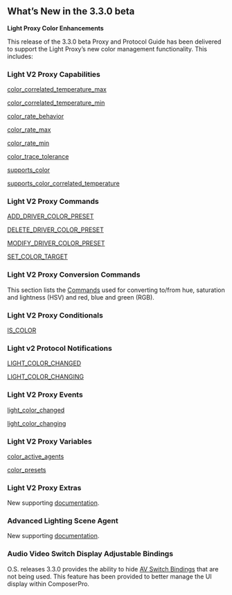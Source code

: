 ## What’s New in the 3.3.0 beta

**Light Proxy Color Enhancements**


This release of the 3.3.0 beta Proxy and Protocol Guide has been delivered to support the Light Proxy’s new color management functionality. This includes:

### Light V2 Proxy Capabilities
[color\_correlated\_temperature\_max][1]

[color\_correlated\_temperature\_min][2]

[color\_rate\_behavior][3]

[color\_rate\_max][4]

[color\_rate\_min][5]

[color\_trace\_tolerance][6]

[supports\_color][7]

[supports\_color\_correlated\_temperature][8]


### Light V2 Proxy Commands
[ADD\_DRIVER\_COLOR\_PRESET][9]

[DELETE\_DRIVER\_COLOR\_PRESET][10]

[MODIFY\_DRIVER\_COLOR\_PRESET][11]

[SET\_COLOR\_TARGET][12]


### Light V2 Proxy Conversion Commands

This section lists the [Commands][13] used for converting to/from hue, saturation and lightness (HSV) and red, blue and green (RGB).


### Light V2 Proxy Conditionals
[IS\_COLOR][14]

### Light v2 Protocol Notifications
[LIGHT\_COLOR\_CHANGED][15]

[LIGHT\_COLOR\_CHANGING][16]


### Light V2 Proxy Events
[light\_color\_changed][17]

[light\_color\_changing][18]


### Light V2 Proxy Variables
[color\_active\_agents][19]

[color\_presets][20]


### Light V2 Proxy Extras

New supporting [documentation][21].


### Advanced Lighting Scene Agent 
 
New supporting [documentation][22].


### Audio Video Switch Display Adjustable Bindings

O.S. releases 3.3.0 provides the ability to hide [AV Switch Bindings][23] that are not being used. This feature has been provided to better manage the UI display within ComposerPro.



[1]:	https://control4.github.io/docs-driverworks-proxy-protocol-3.3.0-beta/#color_correlated_temperature_max
[2]:	https://control4.github.io/docs-driverworks-proxy-protocol-3.3.0-beta/#color_correlated_temperature_min
[3]:	https://control4.github.io/docs-driverworks-proxy-protocol-3.3.0-beta/#color_rate_behavior
[4]:	https://control4.github.io/docs-driverworks-proxy-protocol-3.3.0-beta/#color_rate_max
[5]:	https://control4.github.io/docs-driverworks-proxy-protocol-3.3.0-beta/#click_rate_min
[6]:	https://control4.github.io/docs-driverworks-proxy-protocol-3.3.0-beta/#color_trace_tolerance
[7]:	https://control4.github.io/docs-driverworks-proxy-protocol-3.3.0-beta/#supports_color
[8]:	https://control4.github.io/docs-driverworks-proxy-protocol-3.3.0-beta/#supports_color_correlated_temperature
[9]:	https://control4.github.io/docs-driverworks-proxy-protocol-3.3.0-beta/#add_driver_color_preset
[10]:	https://control4.github.io/docs-driverworks-proxy-protocol-3.3.0-beta/#delete_driver_color_preset
[11]:	https://control4.github.io/docs-driverworks-proxy-protocol-3.3.0-beta/#modify_driver_color_preset
[12]:	https://control4.github.io/docs-driverworks-proxy-protocol-3.3.0-beta/#set_color_target
[13]:	https://control4.github.io/docs-driverworks-proxy-protocol-3.3.0-beta/#light-v2-conversion-commands
[14]:	https://control4.github.io/docs-driverworks-proxy-protocol-3.3.0-beta/#light-v2-conditionals
[15]:	https://control4.github.io/docs-driverworks-proxy-protocol-3.3.0-beta/#light-color-changed
[16]:	https://control4.github.io/docs-driverworks-proxy-protocol-3.3.0-beta/#light-color-changing
[17]:	https://control4.github.io/docs-driverworks-proxy-protocol-3.3.0-beta/#light-v2-events
[18]:	https://control4.github.io/docs-driverworks-proxy-protocol-3.3.0-beta/#light-v2-events
[19]:	https://control4.github.io/docs-driverworks-proxy-protocol-3.3.0-beta/#light-v2-variables
[20]:	https://control4.github.io/docs-driverworks-proxy-protocol-3.3.0-beta/#light-v2-variables
[21]:	https://control4.github.io/docs-driverworks-proxy-protocol-3.3.0-beta/#light-v2-extras-interface-library
[22]:	https://control4.github.io/docs-driverworks-proxy-protocol-3.3.0-beta/#capabilities
[23]:	https://control4.github.io/docs-driverworks-proxy-protocol-3.3.0-beta/#display-adjustable-av-switch-bindings